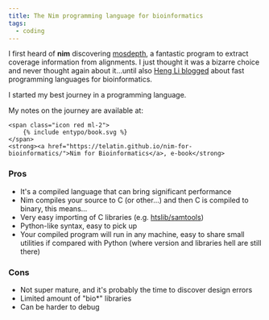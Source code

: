```yaml
---
title: The Nim programming language for bioinformatics
tags:
  - coding
---
```


I first heard of **nim** discovering [mosdepth](https://github.com/brentp/mosdepth), a fantastic program to extract coverage information from alignments. I just thought it was a bizarre choice and never thought again about it...until also [Heng Li blogged](https://lh3.github.io/2020/05/17/fast-high-level-programming-languages) about fast programming languages for bioinformatics.

I started my best journey in a programming language.

<!--more-->

My notes on the journey are available at:
<p class="d-flex align-items-center">
    
    <span class="icon red ml-2">
        {% include entypo/book.svg %}
    </span>
    <strong><a href="https://telatin.github.io/nim-for-bioinformatics/">Nim for Bioinformatics</a>, e-book</strong>
</p>


### Pros

* It's a compiled language that can bring significant performance
* Nim compiles your source to C (or other...) and then C is compiled to binary, this means...
* Very easy importing of C libraries (e.g. [htslib/samtools](https://github.com/brentp/hts-nim/))
* Python-like syntax, easy to pick up
* Your compiled program will run in any machine, easy to share small utilities if compared with Python (where version and libraries hell are still there)

### Cons

* Not super mature, and it's probably the time to discover design errors
* Limited amount of "bio*" libraries
* Can be harder to debug
